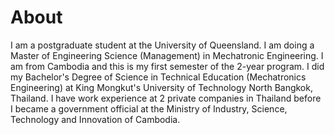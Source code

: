# About

I am a postgraduate student at the University of Queensland. I am doing a Master of Engineering Science (Management) in Mechatronic Engineering. I am from Cambodia and this is my first semester of the 2-year program. I did my Bachelor's Degree of Science in Technical Education (Mechatronics Engineering) at King Mongkut's University of Technology North Bangkok, Thailand. I have work experience at 2 private companies in Thailand before I became a government official at the Ministry of Industry, Science, Technology and Innovation of Cambodia. 

